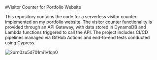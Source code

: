 #Visitor Counter for Portfolio Website

This repository contains the code for a serverless visitor counter implemented on my portfolio website. The visitor counter functionality is provided through an API Gateway, with data stored in DynamoDB and Lambda functions triggered to call the API. The project includes CI/CD pipelines managed via GitHub Actions and end-to-end tests conducted using Cypress.


![2urn0zu5d701mi1v1qn0](https://github.com/SeunScape/AWS_SAM_LAMBDA_API_GATEWAY/assets/69199129/7d6b667d-675a-4aec-a336-2e81bb4e4cc8)
